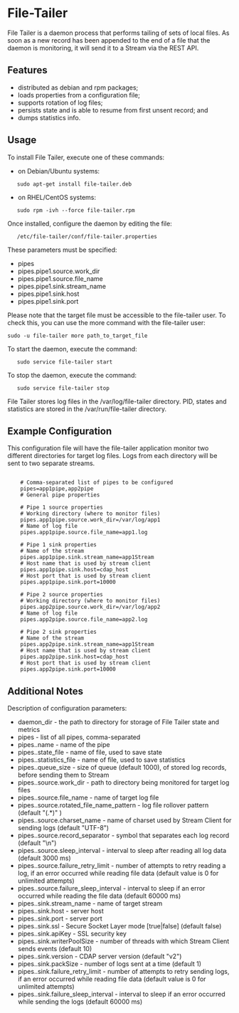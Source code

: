 File-Tailer
==================

File Tailer is a daemon process that performs tailing of sets of local files. 
As soon as a new record has been appended to the end of a file that the daemon is monitoring, 
it will send it to a Stream via the REST API.

## Features

 - distributed as debian and rpm packages;
 - loads properties from a configuration file;
 - supports rotation of log files;
 - persists state and is able to resume from first unsent record; and
 - dumps statistics info.

## Usage

 To install File Tailer, execute one of these commands:
 
 - on Debian/Ubuntu systems:
 
 ```
    sudo apt-get install file-tailer.deb
 ```
 
 - on RHEL/CentOS systems:
 
 ```
    sudo rpm -ivh --force file-tailer.rpm
 ```
 

 Once installed, configure the daemon by editing the file:
 
 ```
    /etc/file-tailer/conf/file-tailer.properties
 ```
 
 These parameters must be specified:

  - pipes
  - pipes.pipe1.source.work_dir
  - pipes.pipe1.source.file_name
  - pipes.pipe1.sink.stream_name
  - pipes.pipe1.sink.host
  - pipes.pipe1.sink.port
 
 Please note that the target file must be accessible to the file-tailer user.
 To check this, you can use the more command with the file-tailer user:
 
 ``` 
 sudo -u file-tailer more path_to_target_file
 ```
    
 To start the daemon, execute the command:
 
 ```
    sudo service file-tailer start
 ```
 
 To stop the daemon, execute the command:
 
 ```
    sudo service file-tailer stop
 ``` 
 
 File Tailer stores log files in the /var/log/file-tailer directory.
 PID, states and statistics are stored in the /var/run/file-tailer directory.
 
  
## Example Configuration
 
 This configuration file will have the file-tailer application monitor two different directories for target log files.
 Logs from each directory will be sent to two separate streams.
 
 ```
 
     # Comma-separated list of pipes to be configured
     pipes=app1pipe,app2pipe
     # General pipe properties
     
     # Pipe 1 source properties
     # Working directory (where to monitor files)
     pipes.app1pipe.source.work_dir=/var/log/app1
     # Name of log file
     pipes.app1pipe.source.file_name=app1.log
     
     # Pipe 1 sink properties
     # Name of the stream
     pipes.app1pipe.sink.stream_name=app1Stream
     # Host name that is used by stream client
     pipes.app1pipe.sink.host=cdap_host
     # Host port that is used by stream client
     pipes.app1pipe.sink.port=10000
     
     # Pipe 2 source properties
     # Working directory (where to monitor files)
     pipes.app2pipe.source.work_dir=/var/log/app2
     # Name of log file
     pipes.app2pipe.source.file_name=app2.log
      
     # Pipe 2 sink properties
     # Name of the stream
     pipes.app2pipe.sink.stream_name=app1Stream
     # Host name that is used by stream client
     pipes.app2pipe.sink.host=cdap_host
     # Host port that is used by stream client
     pipes.app2pipe.sink.port=10000

 ```
 

## Additional Notes
 
 Description of configuration parameters:

 - daemon_dir - the path to directory for storage of File Tailer state and metrics
 - pipes - list of all pipes, comma-separated
 - pipes.<pipe-name>.name - name of the pipe
 - pipes.<pipe-name>.state_file - name of file, used to save state
 - pipes.<pipe-name>.statistics_file - name of file, used to save statistics
 - pipes.<pipe-name>.queue_size - size of queue (default 1000), of stored log records, before sending them to Stream
 - pipes.<pipe-name>.source.work_dir - path to directory being monitored for target log files
 - pipes.<pipe-name>.source.file_name - name of target log file
 - pipes.<pipe-name>.source.rotated_file_name_pattern - log file rollover pattern (default "(.*)" )
 - pipes.<pipe-name>.source.charset_name - name of charset used by Stream Client for sending logs (default "UTF-8")
 - pipes.<pipe-name>.source.record_separator - symbol that separates each log record (default "\n")
 - pipes.<pipe-name>.source.sleep_interval - interval to sleep after reading all log data (default 3000 ms)
 - pipes.<pipe-name>.source.failure_retry_limit - number of attempts to retry reading a log, if an error occurred while reading file data (default value is 0 for unlimited attempts)
 - pipes.<pipe-name>.source.failure_sleep_interval - interval to sleep if an error occurred while reading the file data (default 60000 ms)
 - pipes.<pipe-name>.sink.stream_name - name of target stream
 - pipes.<pipe-name>.sink.host - server host
 - pipes.<pipe-name>.sink.port - server port
 - pipes.<pipe-name>.sink.ssl - Secure Socket Layer mode [true|false] (default false)
 - pipes.<pipe-name>.sink.apiKey - SSL security key
 - pipes.<pipe-name>.sink.writerPoolSize - number of threads with which Stream Client sends events (default 10)
 - pipes.<pipe-name>.sink.version - CDAP server version (default "v2")
 - pipes.<pipe-name>.sink.packSize - number of logs sent at a time (default 1)
 - pipes.<pipe-name>.sink.failure_retry_limit - number of attempts to retry sending logs, if an error occurred while reading file data (default value is 0 for unlimited attempts)
 - pipes.<pipe-name>.sink.failure_sleep_interval - interval to sleep if an error occurred while sending the logs (default 60000 ms)

